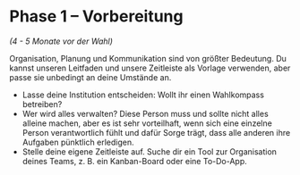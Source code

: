# Phase 1 – Vorbereitung

*(4 - 5 Monate vor der Wahl)*

Organisation, Planung und Kommunikation sind von größter Bedeutung. Du kannst unseren Leitfaden und
unsere Zeitleiste als Vorlage verwenden, aber passe sie unbedingt an deine Umstände an.

- Lasse deine Institution entscheiden: Wollt ihr einen Wahlkompass betreiben?
- Wer wird alles verwalten? Diese Person muss und sollte nicht alles alleine machen, aber es ist
  sehr vorteilhaft, wenn sich eine einzelne Person verantwortlich fühlt und dafür Sorge trägt, dass
  alle anderen ihre Aufgaben pünktlich erledigen.
- Stelle deine eigene Zeitleiste auf. Suche dir ein Tool zur Organisation deines Teams, z. B. ein
  Kanban-Board oder eine To-Do-App.